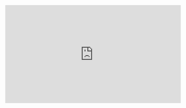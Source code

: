 <div style="text-align: center;">
<iframe width="560" height="315" 
src="https://www.youtube.com/embed/fjz1N5XhbUQ" frameborder="0" 
allowfullscreen></iframe>
</div>